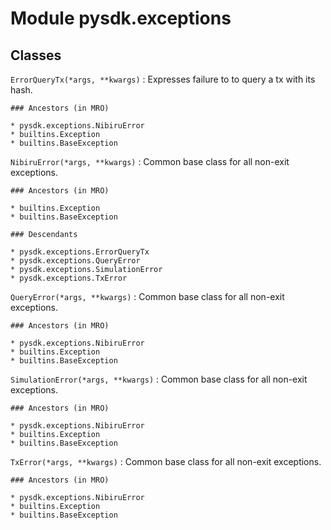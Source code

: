 Module pysdk.exceptions
=======================

Classes
-------

`ErrorQueryTx(*args, **kwargs)`
:   Expresses failure to to query a tx with its hash.

    ### Ancestors (in MRO)

    * pysdk.exceptions.NibiruError
    * builtins.Exception
    * builtins.BaseException

`NibiruError(*args, **kwargs)`
:   Common base class for all non-exit exceptions.

    ### Ancestors (in MRO)

    * builtins.Exception
    * builtins.BaseException

    ### Descendants

    * pysdk.exceptions.ErrorQueryTx
    * pysdk.exceptions.QueryError
    * pysdk.exceptions.SimulationError
    * pysdk.exceptions.TxError

`QueryError(*args, **kwargs)`
:   Common base class for all non-exit exceptions.

    ### Ancestors (in MRO)

    * pysdk.exceptions.NibiruError
    * builtins.Exception
    * builtins.BaseException

`SimulationError(*args, **kwargs)`
:   Common base class for all non-exit exceptions.

    ### Ancestors (in MRO)

    * pysdk.exceptions.NibiruError
    * builtins.Exception
    * builtins.BaseException

`TxError(*args, **kwargs)`
:   Common base class for all non-exit exceptions.

    ### Ancestors (in MRO)

    * pysdk.exceptions.NibiruError
    * builtins.Exception
    * builtins.BaseException
